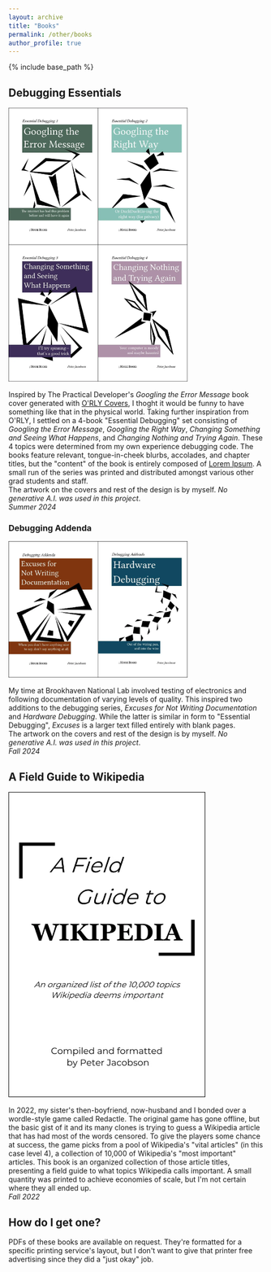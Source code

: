 ```yaml
---
layout: archive
title: "Books"
permalink: /other/books
author_profile: true
---
```


{% include base_path %}

## Debugging Essentials
<img src="../images/essential_debugging.webp"
     alt="Book covers describing varioius methods of debugging"
     style="max-width: 70%; height: auto;"
     loading="lazy">
     
Inspired by The Practical Developer's *Googling the Error Message* book cover generated with [O'RLY Covers](https://orlybooks.com/), I thoght it would be funny to have something like that in the physical world. Taking further inspiration from O'RLY, I settled on a 4-book "Essential Debugging" set consisting of *Googling the Error Message*, *Googling the Right Way*, *Changing Something and Seeing What Happens*, and *Changing Nothing and Trying Again*. These 4 topics were determined from my own experience debugging code. The books feature relevant, tongue-in-cheek blurbs, accolades, and chapter titles, but the "content" of the book is entirely composed of [Lorem Ipsum](https://www.lipsum.com/). A small run of the series was printed and distributed amongst various other grad students and staff.  
The artwork on the covers and rest of the design is by myself. *No generative A.I. was used in this project*.  
*Summer 2024*

### Debugging Addenda
<img src="../images/debugging_addenda.webp"
     alt="Book covers describing hardware debugging and documentation excuses"
     style="max-width: 70%; height: auto;"
     loading="lazy">
     
My time at Brookhaven National Lab involved testing of electronics and following documentation of varying levels of quality. This inspired two additions to the debugging series, *Excuses for Not Writing Documentation* and *Hardware Debugging*. While the latter is similar in form to "Essential Debugging", *Excuses* is a larger text filled entirely with blank pages.  
The artwork on the covers and rest of the design is by myself. *No generative A.I. was used in this project*.  
*Fall 2024*

## A Field Guide to Wikipedia
<img src="../images/wikipedia_guide.webp"
     alt="A book cover describing important articles in Wikipedia"
     style="max-height: 600px; width: auto;"
     loading="lazy">
     
In 2022, my sister's then-boyfriend, now-husband and I bonded over a wordle-style game called Redactle. The original game has gone offline, but the basic gist of it and its many clones is trying to guess a Wikipedia article that has had most of the words censored. To give the players some chance at success, the game picks from a pool of Wikipedia's "vital articles" (in this case level 4), a collection of 10,000 of Wikipedia's "most important" articles. This book is an organized collection of those article titles, presenting a field guide to what topics Wikipedia calls important. A small quantity was printed to achieve economies of scale, but I'm not certain where they all ended up.  
*Fall 2022*

## How do I get one?
PDFs of these books are available on request. They're formatted for a specific printing service's layout, but I don't want to give that printer free advertising since they did a "just okay" job.
